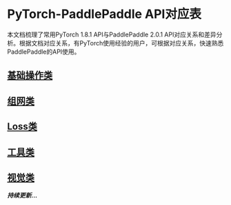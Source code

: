 # PyTorch-PaddlePaddle API对应表
本文档梳理了常用PyTorch 1.8.1 API与PaddlePaddle 2.0.1 API对应关系和差异分析。根据文档对应关系，有PyTorch使用经验的用户，可根据对应关系，快速熟悉PaddlePaddle的API使用。

## [基础操作类](./ops/README.md)

## [组网类](./nn/README.md)

## [Loss类](./loss/README.md)

## [工具类](./utils/README.md)

## [视觉类](./vision/README.md)


***持续更新...***
